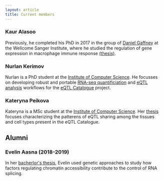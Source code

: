 ```yaml
---
layout: article
title: Current members
---
```

### Kaur Alasoo
Previously, he completed his PhD in 2017 in the group of [Daniel Gaffney](https://www.sanger.ac.uk/science/groups/gaffney-group) at the Wellcome Sanger Institute, where he studied the regulation of gene expression in macrophage immune response [(thesis)](https://www.repository.cam.ac.uk/handle/1810/263855).

### Nurlan Kerimov

Nurlan is a PhD student at the [Institute of Computer Science](https://www.cs.ut.ee/en). He focusses on developing robust and portable [RNA-seq quantificiation](https://github.com/kerimoff/rnaseq) and [eQTL analysis](https://github.com/kerimoff/qtlmap) workflows for the [eQTL Catalogue](https://www.ebi.ac.uk/eqtl/) project. 

### Kateryna Peikova
Kateryna is a MSc student at the [Institute of Computer Science](https://www.cs.ut.ee/en). Her [thesis](https://comserv.cs.ut.ee/ati_thesis/datasheet.php?id=70517&year=2020) focuses characterizing the patterens of eQTL sharing among the tissues and cell types present in the eQTL Catalogue. 


## Alumni
### Evelin Aasna (2018-2019)
In her [bacherlor's thesis](https://dspace.ut.ee/handle/10062/66518), Evelin used genetic approaches to study how factors regulating chromatin accessibility contribute to the control of RNA splicing.